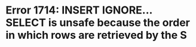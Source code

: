 # Error 1714: INSERT IGNORE... SELECT is unsafe because the order in which rows are retrieved by the S

